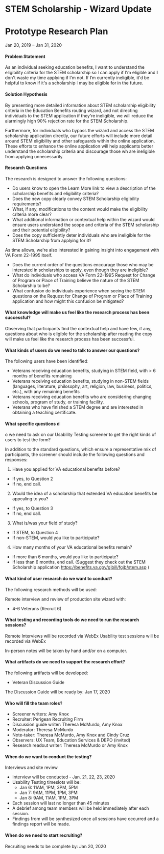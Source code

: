 # STEM Scholarship - Wizard Update 
# Prototype Research Plan

Jan 20, 2019 – Jan 31, 2020


#### Problem Statement 
As an individual seeking education benefits, I want to understand the eligibility criteria for the STEM scholarship so I can apply if I'm eligible and I don't waste my time applying if I'm not. If I’m currently ineligible, it'd be helpful to know if it's a scholarship I may be eligible for in the future.

#### Solution Hypothesis
By presenting more detailed information about STEM scholarship eligibility criteria in the Education Benefits routing wizard, and not directing individuals to the STEM application if they're ineligible, we will reduce the alarmingly high 90% rejection rate for the STEM Scholarship.

Furthermore, for individuals who bypass the wizard and access the STEM scholarship application directly, our future efforts will include more detail around STEM eligibility and other safeguards within the online application.  These efforts to enhance the online application will help applicants better understand the scholarship criteria and discourage those wh are ineligible from applying unnecessarily.

#### Research Questions

The research is designed to answer the following questions:

* Do users know to open the Learn More link to view a description of the scholarship benefits and eligibility criteria?
* Does the new copy clearly convey STEM Scholarship eligibility requirements?
* What, if any, modifications to the content would make the eligibility criteria more clear?
* What additional information or contextual help within the wizard would ensure users understand the scope and criteria of the STEM scholarship and their potential eligibility?
* Does the copy sufficiently deter individuals who are ineligible for the STEM Scholarship from applying for it?

As time allows, we're also interested in gaining insight into engagement with VA Form 22-1995 itself.
* Does the current order of the questions encourage those who may be interested in scholarships to apply, even though they are ineligible?
* What do individuals who access VA Form 22-1995 Request for Change of Program or Place of Training believe the nature of the STEM Scholarship to be?
*	What confusion do individuals experience when seeing the STEM questions on the Request for Change of Program or Place of Training application and how might this confusion be mitigated?


#### What knowledge will make us feel like the research process has been successful?

Observing that participants find the contextual help and have few, if any, questions about who is eligible for the scholarship after reading the copy will make us feel like the research process has been successful.

#### What kinds of users do we need to talk to answer our questions?

The following users have been identified:
*	Veterans receiving education benefits, studying in STEM field, with > 6 months of benefits remaining
*	Veterans receiving education benefits, studying in non-STEM fields (languages, literature, philosophy, art, religion, law, business, politics, etc.), with any remaining benefits
* Veterans receiving education benefits who are considering changing schools, program of study, or training facility.
* Veterans who have finished a STEM degree and are interested in obtaining a teaching certificate.

#### What specific questions d
o we need to ask on our Usability Testing screener to get the right kinds of users to test the form?

In addition to the standard questions, which ensure a representative mix of participants, the screener should include the following questions and responses:

1.	Have you applied for VA educational benefits before?
  * If yes, to Question 2
  * If no, end call.
2.	Would the idea of a scholarship that extended VA education benefits be appealing to you?
  * If yes, to Question 3
  * If no, end call.
3.	What is/was your field of study?
  * If STEM, to Question 4
  * If non-STEM, would you like to participate?
4.	How many months of your VA educational benefits remain?
  * If more than 6 months, would you like to participate?
  * If less than 6 months, end call. (Suggest they check out the STEM Scholarship application https://benefits.va.gov/gibill/fgib/stem.asp )


#### What kind of user research do we want to conduct?

The following research methods will be used:

Remote interview and review of production site wizard with:
*	4-6 Veterans (Recruit 6)


#### What testing and recording tools do we need to run the research sessions?

Remote Interviews will be recorded via WebEx Usability test sessions will be recorded via WebEx 

In-person notes will be taken by hand and/or on a computer.

#### What artifacts do we need to support the research effort?

The following artifacts will be developed:
*	Veteran Discussion Guide  

The Discussion Guide will be ready by: Jan 17, 2020


#### Who will fill the team roles?
* Screener writers: Amy Knox
* Recruiter: Perigean Recruiting Firm
* Discussion guide writer: Theresa McMurdo, Amy Knox
* Moderator: Theresa McMurdo
* Note-taker: Theresa McMurdo, Amy Knox and Cindy Cruz
* Observers: UX Team, Education Services & DEPO (invited)
* Research readout writer: Theresa McMurdo or Amy Knox

#### When do we want to conduct the testing?

Interviews and site review
*	Interview will be conducted - Jan. 21, 22, 23, 2020
*	Usability Testing timeslots will be: 
     * Jan 6: 11AM, 1PM, 3PM, 5PM 
     * Jan 7: 9AM, 11PM, 1PM, 3PM 
     * Jan 8: 9AM, 11AM, 1PM, 3PM 
*	Each session will last no longer than 45 minutes
*	A debrief among team members will be held immediately after each session.
*	Findings from will be synthesized once all sessions have occurred and a findings report will be made.

#### When do we need to start recruiting?

Recruiting needs to be complete by: Jan 20, 2020

